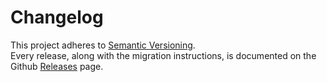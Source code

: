 # Changelog

This project adheres to [Semantic Versioning](http://semver.org/).  
Every release, along with the migration instructions, is documented on the Github [Releases](https://github.com/wellyshen/react-cool-starter/releases) page.

